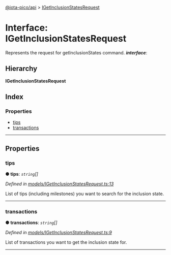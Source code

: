 [@iota-pico/api](../README.md) > [IGetInclusionStatesRequest](../interfaces/igetinclusionstatesrequest.md)

# Interface: IGetInclusionStatesRequest

Represents the request for getInclusionStates command.
*__interface__*: 

## Hierarchy

**IGetInclusionStatesRequest**

## Index

### Properties

* [tips](igetinclusionstatesrequest.md#tips)
* [transactions](igetinclusionstatesrequest.md#transactions)

---

## Properties

<a id="tips"></a>

###  tips

**● tips**: *`string`[]*

*Defined in [models/IGetInclusionStatesRequest.ts:13](https://github.com/iota-pico/api/blob/2556ace/src/models/IGetInclusionStatesRequest.ts#L13)*

List of tips (including milestones) you want to search for the inclusion state.

___
<a id="transactions"></a>

###  transactions

**● transactions**: *`string`[]*

*Defined in [models/IGetInclusionStatesRequest.ts:9](https://github.com/iota-pico/api/blob/2556ace/src/models/IGetInclusionStatesRequest.ts#L9)*

List of transactions you want to get the inclusion state for.

___

